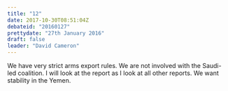 ```yaml
---
title: "12"
date: 2017-10-30T08:51:04Z
debateid: "20160127"
prettydate: "27th January 2016"
draft: false
leader: "David Cameron"
---
```


We have very strict arms export rules. We are not involved with the Saudi-led coalition. I will look at the report as I look at all other reports. We want stability in the Yemen.